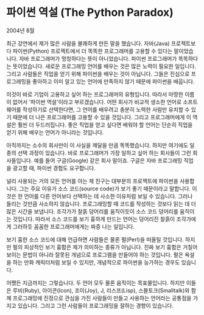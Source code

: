 # 파이썬 역설 (The Python Paradox)

2004년 8월

최근 강연에서 제가 많은 사람을 불쾌하게 만든 말을 했습니다. 자바(Java) 프로젝트보다 파이썬(Python) 프로젝트에서 더 똑똑한 프로그래머를 고용할 수 있다는 말이었습니다. 자바 프로그래머가 멍청하다는 뜻이 아니었습니다. 파이썬 프로그래머가 똑똑하다는 뜻이었습니다. 새로운 프로그래밍 언어를 배우는 것은 많은 노력이 필요한 일입니다. 그리고 사람들은 직업을 얻기 위해 파이썬을 배우는 것이 아닙니다. 그들은 진심으로 프로그래밍을 좋아하고 이미 알고 있는 언어에 만족하지 않기 때문에 파이썬을 배웁니다.

이것이 바로 기업이 고용하고 싶어 하는 프로그래머의 유형입니다. 따라서 마땅한 이름이 없어서 '파이썬 역설'이라고 부르겠습니다. 어떤 회사가 비교적 생소한 언어로 소프트웨어를 작성하기로 선택한다면, 그 언어를 배우려고 충분히 노력한 사람만 유치할 수 있기 때문에 더 나은 프로그래머를 고용할 수 있을 것입니다. 그리고 프로그래머에게 이 역설은 훨씬 더 두드러집니다. 좋은 직업을 얻고 싶다면 배워야 할 언어는 단순히 직업을 얻기 위해 배우는 언어가 아니라는 것입니다.

아직까지는 소수의 회사만이 이 사실을 깨달을 만큼 똑똑했습니다. 하지만 여기에도 일종의 선택 과정이 있습니다. 바로 프로그래머가 가장 일하고 싶어 하는 회사들이 그런 회사들입니다. 예를 들어 구글(Google) 같은 회사 말이죠. 구글은 자바 프로그래밍 직업을 광고할 때, 파이썬 경험도 요구합니다.

널리 사용되는 거의 모든 언어를 아는 제 친구는 대부분의 프로젝트에 파이썬을 사용합니다. 그는 주요 이유가 소스 코드(source code)가 보기 좋기 때문이라고 말합니다. 이것은 한 언어를 다른 언어보다 선택하는 데 사소한 이유처럼 보일 수 있습니다. 그러나 들리는 것만큼 사소하지 않습니다. 프로그래밍할 때 코드를 작성하는 것보다 읽는 데 더 많은 시간을 보냅니다. 조각가가 찰흙 덩어리를 움직이듯이 소스 코드 덩어리를 움직이는 것입니다. 따라서 소스 코드를 보기 흉하게 만드는 언어는 덩어리진 찰흙이 조각가에게 그러하듯 꼼꼼한 프로그래머에게는 짜증 나는 일입니다.

보기 흉한 소스 코드에 대해 언급하면 사람들은 물론 펄(Perl)을 떠올릴 것입니다. 하지만 펄의 피상적인 보기 흉함은 제가 의미하는 종류가 아닙니다. 진짜 보기 흉함은 거칠어 보이는 문법이 아니라 잘못된 개념으로 프로그램을 만들어야 하는 것입니다. 펄은 욕설을 하는 만화 캐릭터처럼 보일 수 있지만, 개념적으로 파이썬을 능가하는 경우도 있습니다.

어쨌든 지금까지는 그렇습니다. 두 언어 모두 물론 움직이는 목표물입니다. 하지만 이들은 루비(Ruby), 아이콘(Icon), 조이(Joy), J, 리스프(Lisp), 스몰토크(Smalltalk)와 함께 프로그래밍에 진정으로 관심을 가진 사람들이 만들고 사용하는 언어라는 공통점을 가지고 있습니다. 그리고 그런 사람들이 프로그래밍을 잘하는 경향이 있습니다.